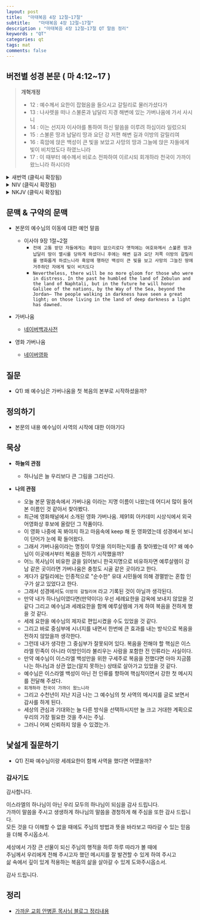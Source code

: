 ```yaml
---
layout: post
title:  "마태복음 4장 12절~17절"
subtitle:   "마태복음 4장 12절~17절"
description : "마태복음 4장 12절~17절 QT 말씀 정리"
keywords : "QT"
categories: qt
tags: mat
comments: false
---
```


## 버전별 성경 본문 ( 마 4:12~17 )

> **개혁개정**
>* 12 : 예수께서 요한이 잡혔음을 들으시고 갈릴리로 물러가셨다가
>* 13 : 나사렛을 떠나 스불론과 납달리 지경 해변에 있는 가버나움에 가서 사시니
>* 14 : 이는 선지자 이사야를 통하여 하신 말씀을 이루려 하심이라 일렀으되
>* 15 : 스불론 땅과 납달리 땅과 요단 강 저편 해변 길과 이방의 갈릴리여
>* 16 : 흑암에 앉은 백성이 큰 빛을 보았고 사망의 땅과 그늘에 앉은 자들에게 빛이 비치었도다 하였느니라
>* 17 : 이 때부터 예수께서 비로소 전파하여 이르시되 회개하라 천국이 가까이 왔느니라 하시더라

<details>
<summary> 새번역 (클릭시 확장됨)</summary>
<div markdown="1">

>* 12 : 예수께서, 요한이 잡혔다고 하는 말을 들으시고, 갈릴리로 돌아가셨다.
>* 13 : 그리고 그는 나사렛을 떠나, 스불론과 납달리 지역 바닷가에 있는 가버나움으로 가서 사셨다.
>* 14 : 이것은 예언자 이사야를 시켜서 하신 말씀을 이루시려는 것이었다.
>* 15 : "스불론과 납달리 땅, 요단 강 건너편, 바다로 가는 길목, 이방 사람들의 갈릴리,
>* 16 : 어둠에 앉아 있는 백성이 큰 빛을 보았고, 그늘진 죽음의 땅에 앉은 사람들에게 빛이 비치었다."
>* 17 : 그 때부터 예수께서는 "회개하여라. 하늘 나라가 가까이 왔다" 하고 선포하기 시작하셨다.
</div>
</details>

<details>
<summary> NIV (클릭시 확장됨)</summary>
<div markdown="1">

>* 12 : When Jesus heard that John had been put in prison, he withdrew to Galilee.
>* 13 : Leaving Nazareth, he went and lived in Capernaum, which was by the lake in the area of Zebulun and Naphtali—
>* 14 : to fulfill what was said through the prophet Isaiah:
>* 15 : “Land of Zebulun and land of Naphtali, the Way of the Sea, beyond the Jordan, Galilee of the Gentiles—
>* 16 : the people living in darkness have seen a great light; on those living in the land of the shadow of death a light has dawned.”
>* 17 : From that time on Jesus began to preach, “Repent, for the kingdom of heaven has come near.”
</div>
</details>

<details>
<summary> NKJV (클릭시 확장됨)</summary>
<div markdown="1">

>* 12 : Now when Jesus heard that John had been put in prison, He departed to Galilee.
>* 13 : And leaving Nazareth, He came and dwelt in Capernaum, which is by the sea, in the regions of Zebulun and Naphtali,
>* 14 : that it might be fulfilled which was spoken by Isaiah the prophet, saying:
>* 15 : “The land of Zebulun and the land of Naphtali, By the way of the sea, beyond the Jordan, Galilee of the Gentiles:
>* 16 : The people who sat in darkness have seen a great light, And upon those who sat in the region and shadow of death Light has dawned.”
>* 17 : From that time Jesus began to preach and to say, “Repent, for the kingdom of heaven is at hand.”
</div>
</details>

## 문맥 & 구약의 문맥 

* 본문의 예수님의 이동에 대한 예언 말씀
    - 이사야 9장 1절~2절
        * `전에 고통 받던 자들에게는 흑암이 없으리로다 옛적에는 여호와께서 스불론 땅과 납달리 땅이 멸시를 당하게 하셨더니 후에는 해변 길과 요단 저쪽 이방의 갈릴리를 영화롭게 하셨느니라 흑암에 행하던 백성이 큰 빛을 보고 사망의 그늘진 땅에 거주하던 자에게 빛이 비치도다` 
        * `Nevertheless, there will be no more gloom for those who were in distress. In the past he humbled the land of Zebulun and the land of Naphtali, but in the future he will honor Galilee of the nations, by the Way of the Sea, beyond the Jordan— The people walking in darkness have seen a great light; on those living in the land of deep darkness a light has dawned.`

* 가버나움 
    - [네이버백과사전](https://terms.naver.com/alikeMeaning.nhn?query=E00255813) 

* 영화 가버나움
    - [네이버영화](https://movie.naver.com/movie/bi/mi/basic.nhn?code=174830)

## 질문 

* Q1) 왜 예수님은 가버나움을 첫 복음의 본부로 시작하셨을까?

## 정의하기

* 본문의 내용 예수님이 사역의 시작에 대한 이야기다

## 묵상

* **하늘의 관점**  
    - 하나님은 늘 우리보다 큰 그림을 그리신다.
  
* **나의 관점**
    - 오늘 본문 말씀속에서 가버나움 이라는 지명 이름이 나왔는데 어디서 많이 들어본 이름인 것 같아서 찾아봤다.
    - 최근에 영화채널에서 소개된 영화 가버나움. 제91회 아카데미 시상식에서 외국어영화상 후보에 올랐던 그 작품이다.
    - 이 영화 나중에 꼭 봐야지 하고 마음속에 keep 해 둔 영화였는데 성경에서 보니 이 단어가 눈에 확 들어왔다. 
    - 그래서 가버나움이라는 명칭이 무엇을 의미하는지를 좀 찾아봤는데 어? 왜 예수님이 이곳에서부터 복음을 전하기 시작했을까?
    - 어느 목사님이 비유한 글을 읽어보니 한국지명으로 비유하자면 예루살렘이 강남 같은 곳이라면 가버나움은 충청도 시골 같은 곳이라고 한다. 
    - 게다가 갈릴리에는 인종적으로 "순수한" 유대 시민들에 의해 경멸받는 혼합 인구가 살고 있었다고 한다.
    - 그래서 성경에서도 `이방의 갈릴리여` 라고 기록된 것이 아닐까 생각된다.
    - 만약 내가 하나님이였다면(만약이다) 우선 세례요한을 감옥에 보내지 않았을 것 같다 그리고 예수님과 세례요한을 함께 예루살렘에 가게 하여 복음을 전하게 했을 것 같다.
    - 세례 요한을 예수님의 제자로 편입시켰을 수도 있었을 것 같다. 
    - 그리고 바로 중심부에 시너지를 내면서 한번에 큰 효과를 내는 방식으로 복음을 전하지 않았을까 생각한다.
    - 그런데 내가 생각한 그 중심부가 잘못되어 있다. 복음을 전해야 할 핵심은 이스라엘 민족이 아니라 이방인이라 불리우는 사람을 포함한 전 인류라는 사실이다.
    - 만약 예수님이 이스라엘 백성만을 위한 구세주로 복음을 전했다면 아마 지금쯤 나는 하나님과 상관 없는(알지 못하는) 상태로 살아가고 있었을 것 같다.
    - 예수님은 이스라엘 백성이 아닌 전 인류를 향하여 핵심적이면서 강한 첫 메시지를 전달해 주셨다. 
    - `회개하라 천국이 가까이 왔느니라`
    - 그리고 수천년이 지난 지금 나는 그 예수님의 첫 사역의 메시지를 글로 보면서 감사를 하게 된다.
    - 세상의 관심과 기대와는 늘 다른 방식을 선택하시지만 늘 크고 거대한 계획으로 우리의 가장 필요한 것을 주시는 주님.
    - 그러니 어찌 신뢰하지 않을 수 있겠는가.

## 낯설게 질문하기

* Q1) 진짜 예수님이랑 세례요한이 함께 사역을 했다면 어땠을까? 

### 감사기도

감사합니다.  

이스라엘의 하나님이 아닌 우리 모두의 하나님이 되심을 감사 드립니다.  
가까이 말씀을 주시고 생생하게 하나님의 말씀을 경청하게 해 주심을 또한 감사 드립니다.  
모든 것을 다 이해할 수 없을 때에도 주님의 방법과 뜻을 바라보고 따라갈 수 있는 믿음을 더해 주시옵소서.  

세상에서 가장 큰 선물이 되신 주님의 행적을 하루 하루 따라가 볼 때에  
주님께서 우리에게 전해 주시고자 했던 메시지를 잘 발견할 수 있게 하여 주시고  
삶 속에서 깊이 있게 적용하는 복음의 삶을 살아갈 수 있게 도와주시옵소서.  

감사 드립니다.  

## 정리
* [가까운 교회 안병훈 목사님 블로그 정리내용](https://blog.naver.com/tolerance2018)


